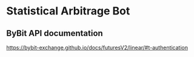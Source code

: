 # Statistical Arbitrage Bot

## ByBit API documentation
https://bybit-exchange.github.io/docs/futuresV2/linear/#t-authentication
